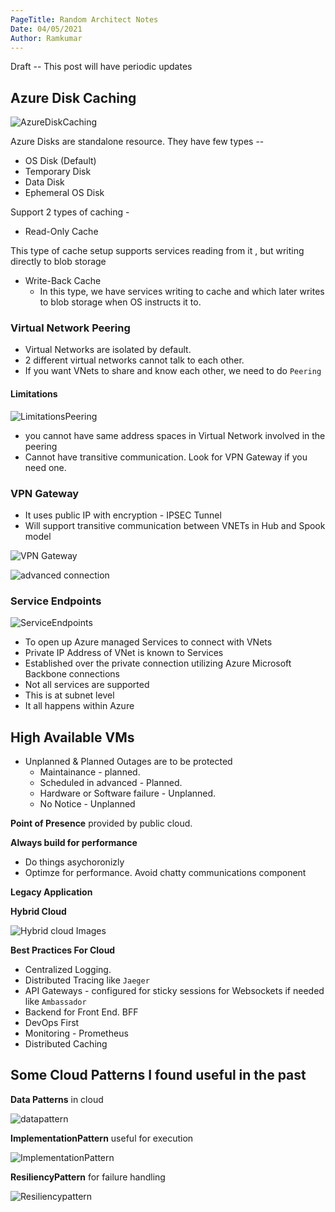 ```yaml
---
PageTitle: Random Architect Notes
Date: 04/05/2021
Author: Ramkumar
---
```


Draft -- This post will have periodic updates

## Azure Disk Caching 

![AzureDiskCaching](/img/azure/AzureDisksCaching.png)

Azure Disks are standalone resource. They have few types -- 

- OS Disk (Default)
- Temporary Disk 
- Data Disk 
- Ephemeral OS Disk

Support 2 types of caching -

- Read-Only Cache 

This type of cache setup supports services reading from it , but writing directly to blob storage 
- Write-Back Cache 
    - In this type, we have services writing to cache and which later writes to blob storage when OS instructs it to. 


### Virtual Network Peering 

- Virtual Networks are isolated by default. 
- 2 different virtual networks cannot talk to each other. 
- If you want VNets to share and know each other, we need to do `Peering` 

#### Limitations 

![LimitationsPeering](/img/azure/PeeringLimitations.png)

- you cannot have same address spaces in Virtual Network involved in the peering 
- Cannot have transitive communication. Look for VPN Gateway if you need one. 


### VPN Gateway

- It uses public IP with encryption - IPSEC Tunnel 
- Will support transitive communication between VNETs in Hub and Spook model 

![VPN Gateway](/img/azure/VPN_gateway.png)

![advanced connection](/img/azure/Adv_vnet_connection.png)


### Service Endpoints

![ServiceEndpoints](/img/azure/ServiceEndpoints.png)

- To open up Azure managed Services to connect with VNets
- Private IP Address of VNet is known to Services 
- Established over the private connection utilizing Azure Microsoft Backbone connections 
- Not all services are supported
- This is at subnet level
- It all happens within Azure 


## High Available VMs

- Unplanned & Planned Outages are to be protected 
    - Maintainance - planned.
    - Scheduled in advanced - Planned. 
    - Hardware or Software failure - Unplanned.
    - No Notice - Unplanned 


**Point of Presence** provided by public cloud. 

**Always build for performance**

- Do things asychoronizly
- Optimze for performance. Avoid chatty communications component


**Legacy Application**


**Hybrid Cloud**

![Hybrid cloud Images](/img/hybridcloud.png)



**Best Practices For Cloud**

- Centralized Logging. 
- Distributed Tracing like `Jaeger` 
- API Gateways - configured for sticky sessions for Websockets if needed like `Ambassador`
- Backend for Front End. BFF 
- DevOps First
- Monitoring - Prometheus
- Distributed Caching


## Some Cloud Patterns I found useful in the past

**Data Patterns** in cloud 

![datapattern](/img/Datapattern.png)

**ImplementationPattern** useful for execution 

![ImplementationPattern](/img/Implementation_pattern.png)

**ResiliencyPattern** for failure handling

![Resiliencypattern](/img/Resiliency_patterns.png)






